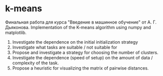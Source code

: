 # k-means
Финальная работа для курса "Введение в машинное обучение" от А. Г. Дьяконова. 
Implementation of the K-means algorithm using numpy and matplotlib. 
1. Investigate the dependence on the initial initialization strategy
2. Investigate what tasks are suitable / not suitable for
3. Propose and investigate a strategy for choosing the number of clusters.
4. Investigate the dependence (speed of setup) on the amount of data / complexity of the task.
5. Propose a heuristic for visualizing the matrix of pairwise distances.
